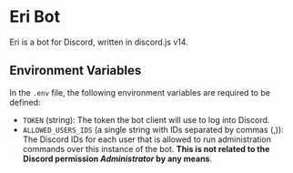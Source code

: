 # Eri Bot

Eri is a bot for Discord, written in discord.js v14.

## Environment Variables

In the `.env` file, the following environment variables are required to be defined:
- `TOKEN` (string): The token the bot client will use to log into Discord.
- `ALLOWED_USERS_IDS` (a single string with IDs separated by commas (,)): The Discord IDs for each user that is allowed to run administration commands over this instance of the bot. **This is not related to the Discord permission *Administrator* by any means**.
